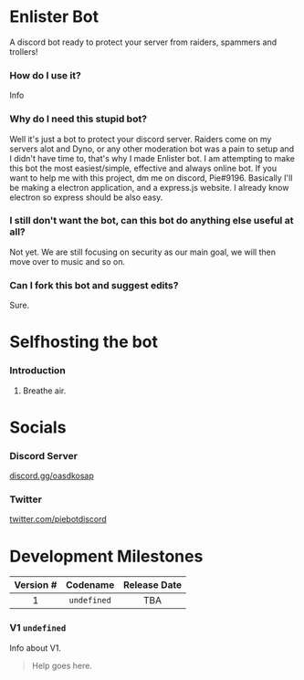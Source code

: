 # Enlister Bot
A discord bot ready to protect your server from raiders, spammers and trollers!
### How do I use it?
Info
### Why do I need this stupid bot?
Well it's just a bot to protect your discord server. Raiders come on my servers alot and Dyno, or any other moderation bot was a pain to setup and I didn't have time to, that's why I made Enlister bot. I am attempting to make this bot the most easiest/simple, effective and always online bot. If you want to help me with this project, dm me on discord, Pie#9196. Basically I'll be making a electron application, and a express.js website. I already know electron so express should be also easy.
### I still don't want the bot, can this bot do anything else useful at all?
Not yet. We are still focusing on security as our main goal, we will then move over to music and so on.
### Can I fork this bot and suggest edits?
Sure.
# Selfhosting the bot
### Introduction
1. Breathe air.
# Socials
### Discord Server
[discord.gg/oasdkosap](https://discord.gg/oasdkosap "Discord")
### Twitter
[twitter.com/piebotdiscord](https://twitter.com/piebotdiscord "Twitter Support")
# Development Milestones
Version # | Codename | Release Date
:---: | :---: | :---:
1 | `undefined` | TBA
### V1 `undefined`
Info about V1.
> Help goes here.
